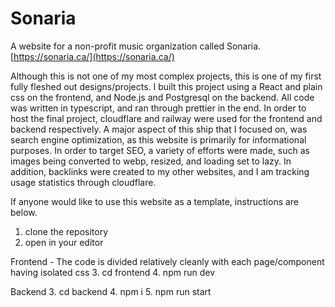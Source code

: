 # Sonaria
A website for a non-profit music organization called Sonaria.
[https://sonaria.ca/](https://sonaria.ca/)

Although this is not one of my most complex projects, this is one of my first fully fleshed out designs/projects.
I built this project using a React and plain css on the frontend, and Node.js and Postgresql on the backend. 
All code was written in typescript, and ran through prettier in the end.
In order to host the final project, cloudflare and railway were used for the frontend and backend respectively.
A major aspect of this ship that I focused on, was search engine optimization, as this website is primarily for informational purposes.
In order to target SEO, a variety of efforts were made, such as images being converted to webp, resized, and loading set to lazy. 
In addition, backlinks were created to my other websites, and I am tracking usage statistics through cloudflare.

If anyone would like to use this website as a template, instructions are below.

1. clone the repository
2. open in your editor

Frontend - The code is divided relatively cleanly with each page/component having isolated css
3. cd frontend
4. npm run dev

Backend 
3. cd backend
4. npm i
5. npm run start


